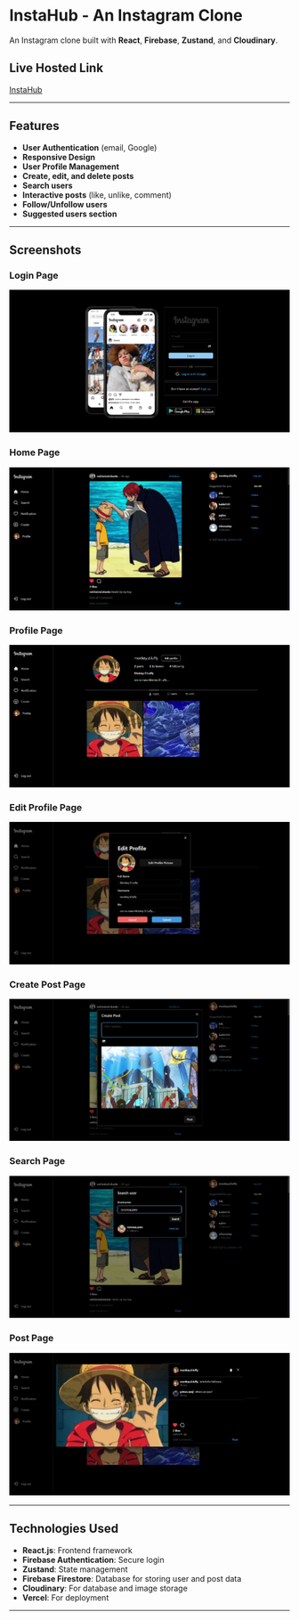 # InstaHub - An Instagram Clone

An Instagram clone built with **React**, **Firebase**, **Zustand**, and **Cloudinary**.

## Live Hosted Link
[InstaHub](https://insta-hub-a-instagram-clone.vercel.app)

---

## Features
- **User Authentication** (email, Google)
- **Responsive Design**
- **User Profile Management**
- **Create, edit, and delete posts**
- **Search users**
- **Interactive posts** (like, unlike, comment)
- **Follow/Unfollow users**
- **Suggested users section**

---

## Screenshots
### Login Page
![Login Page](./public/screenshots/login.png)

### Home Page
![Home Page](./public/screenshots/home.png)

### Profile Page
![Profile Page](./public/screenshots/profile.png)

### Edit Profile Page
![Edit Profile Page](./public/screenshots/editprofile.png)

### Create Post Page
![Create Post Page](./public/screenshots/createpost.png)

### Search Page
![Search Page](./public/screenshots/search.png)

### Post Page
![Post Page](./public/screenshots/profilepost.png)

---

## Technologies Used
- **React.js**: Frontend framework
- **Firebase Authentication**: Secure login
- **Zustand**: State management
- **Firebase Firestore**: Database for storing user and post data
- **Cloudinary**: For database and image storage
- **Vercel**: For deployment

---
